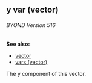 ## y var (vector) 
###### BYOND Version 516
**See also:**
+   [vector](/ref/vector.md) 
+   [vars (vector)](/ref/vector/var.md) 

The y component of this vector.